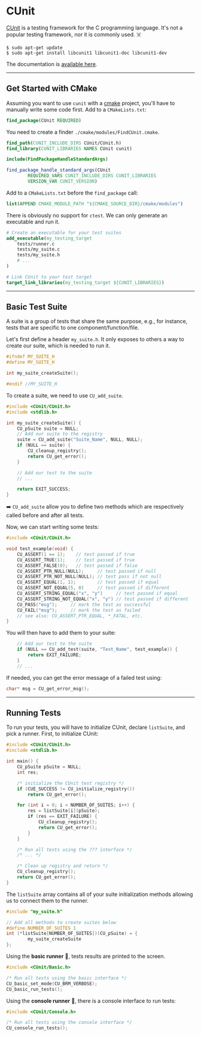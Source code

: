 # CUnit

<div class="row row-cols-md-2"><div>

[CUnit](https://linux.die.net/man/3/cunit) is a testing framework for the C programming language. It's not a popular testing framework, nor it is commonly used. ☠️

```shell!
$ sudo apt-get update
$ sudo apt-get install libcunit1 libcunit1-doc libcunit1-dev
```

The documentation is [available here](https://cunit.sourceforge.net/).
</div><div>
</div></div>

<hr class="sep-both">

## Get Started with CMake

<div class="row row-cols-md-2"><div>

Assuming you want to use `cunit` with a [cmake](/tools-and-frameworks/others/build/cmake/index.md) project, you'll have to manually write some code first. Add to a `CMakeLists.txt`:

```cmake
find_package(CUnit REQUIRED)
```

You need to create a finder `./cmake/modules/FindCUnit.cmake`.

```cmake
find_path(CUNIT_INCLUDE_DIRS CUnit/CUnit.h)
find_library(CUNIT_LIBRARIES NAMES CUnit cunit)

include(FindPackageHandleStandardArgs)

find_package_handle_standard_args(CUnit
        REQUIRED_VARS CUNIT_INCLUDE_DIRS CUNIT_LIBRARIES
        VERSION_VAR CUNIT_VERSION)
```

Add to a `CMakeLists.txt` before the `find_package` call:

```cmake
list(APPEND CMAKE_MODULE_PATH "${CMAKE_SOURCE_DIR}/cmake/modules")
```
</div><div>

There is obviously no support for `ctest`. We can only generate an executable and run it.

```cmake
# Create an executable for your test suites
add_executable(my_testing_target 
    tests/runner.c
    tests/my_suite.c
    tests/my_suite.h
    # ...
)

# Link CUnit to your test target
target_link_libraries(my_testing_target ${CUNIT_LIBRARIES})
```
</div></div>

<hr class="sep-both">

## Basic Test Suite

<div class="row row-cols-md-2"><div>

A suite is a group of tests that share the same purpose, e.g., for instance, tests that are specific to one component/function/file.

Let's first define a header `my_suite.h`. It only exposes to others a way to create our suite, which is needed to run it.

```c
#ifndef MY_SUITE_H
#define MY_SUITE_H

int my_suite_createSuite();

#endif //MY_SUITE_H
```

To create a suite, we need to use `CU_add_suite`.

```c
#include <CUnit/CUnit.h>
#include <stdlib.h>

int my_suite_createSuite() {
    CU_pSuite suite = NULL;
    // Add our suite to the registry
    suite = CU_add_suite("Suite_Name", NULL, NULL);
    if (NULL == suite) {
        CU_cleanup_registry();
        return CU_get_error();
    }

    // Add our test to the suite
    // ...

    return EXIT_SUCCESS;
}
```

➡️ `CU_add_suite` allow you to define two methods which are respectively called before and after all tests.
</div><div>

Now, we can start writing some tests:

```c
#include <CUnit/CUnit.h>

void test_example(void) {
    CU_ASSERT(1 == 1);    // test passed if true
    CU_ASSERT_TRUE(1);    // test passed if true
    CU_ASSERT_FALSE(0);   // test passed if false
    CU_ASSERT_PTR_NULL(NULL);     // test passed if null
    CU_ASSERT_PTR_NOT_NULL(NULL); // test pass if not null
    CU_ASSERT_EQUAL(1, 1);        // test passed if equal
    CU_ASSERT_NOT_EQUAL(5, 0)     // test passed if different
    CU_ASSERT_STRING_EQUAL("x", "y")     // test passed if equal
    CU_ASSERT_STRING_NOT_EQUAL("x", "y") // test passed if different
    CU_PASS("msg");     // mark the test as successful
    CU_FAIL("msg");     // mark the test as failed
    // see also: CU_ASSERT_PTR_EQUAL, *_FATAL, etc.
}
```

You will then have to add them to your suite:

```c
    // Add our test to the suite
    if (NULL == CU_add_test(suite, "Test_Name", test_example)) {
        return EXIT_FAILURE;
    }
    // ...
```

If needed, you can get the error message of a failed test using:

```c
char* msg = CU_get_error_msg();
```
</div></div>

<hr class="sep-both">

## Running Tests

<div class="row row-cols-md-2"><div>

To run your tests, you will have to initialize CUnit, declare `listSuite`, and pick a runner. First, to initialize CUnit:

```c
#include <CUnit/CUnit.h>
#include <stdlib.h>

int main() {
    CU_pSuite pSuite = NULL;
    int res;

    /* initialize the CUnit test registry */
    if (CUE_SUCCESS != CU_initialize_registry())
        return CU_get_error();

    for (int i = 0; i < NUMBER_OF_SUITES; i++) {
        res = listSuite[i](pSuite);
        if (res == EXIT_FAILURE) {
            CU_cleanup_registry();
            return CU_get_error();
        }
    }

    /* Run all tests using the ??? interface */
    /* ... */

    /* Clean up registry and return */
    CU_cleanup_registry();
    return CU_get_error();
}
```
</div><div>

The `listSuite` array contains all of your suite initialization methods allowing us to connect them to the runner.

```c
#include "my_suite.h"

// Add all methods to create suites below 
#define NUMBER_OF_SUITES 1
int (*listSuite[NUMBER_OF_SUITES])(CU_pSuite) = {
        my_suite_createSuite
};
```

Using the **basic runner** 📝, tests results are printed to the screen.

```c
#include <CUnit/Basic.h>

/* Run all tests using the basic interface */
CU_basic_set_mode(CU_BRM_VERBOSE);
CU_basic_run_tests();
```

Using the **console runner** 🤖, there is a console interface to run tests:

```c
#include <CUnit/Console.h>

/* Run all tests using the console interface */
CU_console_run_tests();
```
</div></div>